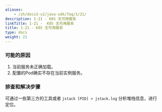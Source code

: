 ```yaml
---
aliases:
    - /zh/docs3-v2/java-sdk/faq/1/21/
description: 1-21 - K8S 无可用服务
linkTitle: 1-21 -  K8S 无可用服务
title: 1-21 - K8S 无可用服务
type: docs
weight: 21
---
```




### 可能的原因

1. 当前服务未正确加载。
2. 配置的Pod确实不存在当前实例服务。

### 排查和解决步骤

可通过一些第三方的工具或者 `jstack [PID] > jstack.log` 分析堆栈信息，进行定位。